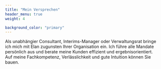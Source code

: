 ```yaml
---
title: "Mein Versprechen"
header_menu: true
weight: 4

background_color: "primary"
---
```

Als unabhängier Consultant, Interims-Manager oder Verwaltungsrat bringe ich mich mit Elan zugunsten Ihrer Organisation ein. Ich führe alle Mandate persönlich aus und berate meine Kunden effizient und ergebnisorientiert. Auf meine Fachkompetenz, Verlässlichkeit und gute Intuition können Sie bauen.
